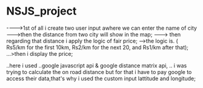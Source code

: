 # NSJS_project


---->1st of all i create two user input awhere we can enter the name of city
--->then the distance from two city will show in the map;
---> then regarding that distance i apply the logic of fair price;
-->the logic is. ( Rs5/km for the first 10km, Rs2/km for the next 20, and Rs1/km after that);
...>then i display the price;

..here i used ..google javascript api & google distance matrix api,
.. i was trying to calculate the on road distance but for that i have to pay google to access their data,that's why i used the custom input lattitude and longitude;
